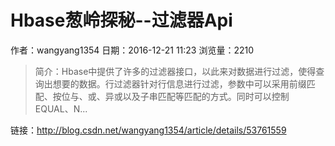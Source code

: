 # Hbase葱岭探秘--过滤器Api
作者：wangyang1354
日期：2016-12-21 11:23
浏览量：2210
> 简介：Hbase中提供了许多的过滤器接口，以此来对数据进行过滤，使得查询出想要的数据。行过滤器针对行信息进行过滤，参数中可以采用前缀匹配、按位与、或、异或以及子串匹配等匹配的方式。同时可以控制EQUAL、N...

 链接：http://blog.csdn.net/wangyang1354/article/details/53761559
